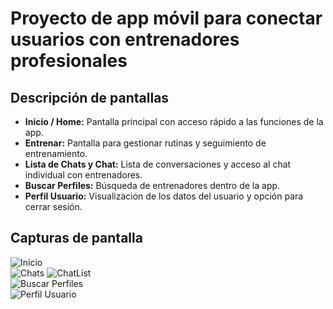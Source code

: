 # Proyecto de app móvil para conectar usuarios con entrenadores profesionales

## Descripción de pantallas

- **Inicio / Home:** Pantalla principal con acceso rápido a las funciones de la app.  
- **Entrenar:** Pantalla para gestionar rutinas y seguimiento de entrenamiento.  
- **Lista de Chats y Chat:** Lista de conversaciones y acceso al chat individual con entrenadores.  
- **Buscar Perfiles:** Búsqueda de entrenadores dentro de la app.  
- **Perfil Usuario:** Visualización de los datos del usuario y opción para cerrar sesión.  

## Capturas de pantalla

![Inicio](./assets/screenshots/home.jpeg)  
![Chats](./assets/screenshots/chat.jpeg)
![ChatList](./assets/screenshots/chatlist.jpeg)  
![Buscar Perfiles](./assets/screenshots/busqueda.jpeg)  
![Perfil Usuario](./assets/screenshots/perfil.jpeg) 
